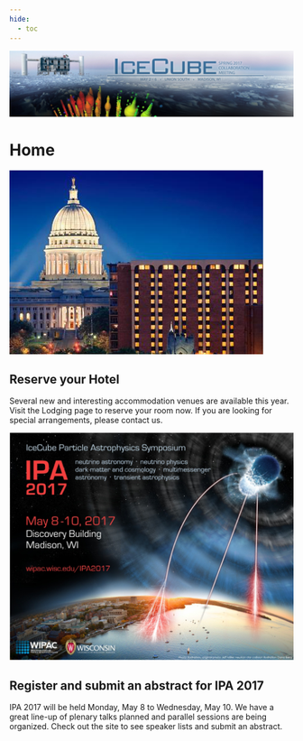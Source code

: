 ```yaml
---
hide:
  - toc
---
```


![2017 Spring Collaboration Meeting](CollabSpring2017_banner_2-20-17.jpg)


# Home


![ ](collab2013-concourse.png)

## Reserve your Hotel 
Several new and interesting accommodation venues are available this year. Visit the Lodging page to reserve your room now. If you are looking for special arrangements, please contact us.
 
 

<img src="IPA_2017.jpg" width="600px">
 
## Register and submit an abstract for IPA 2017
IPA 2017  will be held Monday, May 8 to Wednesday, May 10. We have a great line-up of plenary talks planned and parallel sessions are being organized. Check out the site to see speaker lists and submit an abstract.
